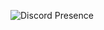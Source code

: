 
![Discord Presence](https://lanyard-profile-readme.vercel.app/api/415629932798935040) 

<!---

[![Top Langs](https://github-readme-stats.vercel.app/api/top-langs/?username=sidhys&layout=compact&bg_color=22272E&border_color=444C56&border_radius=6&text_color=ADBAC7)](https://github.com/anuraghazra/github-readme-stats)

--->
